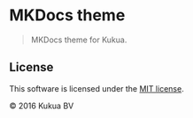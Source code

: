 # MKDocs theme

> MKDocs theme for Kukua.

## License

This software is licensed under the [MIT license](https://github.com/kukua/mkdocs-theme/blob/master/LICENSE).

© 2016 Kukua BV
